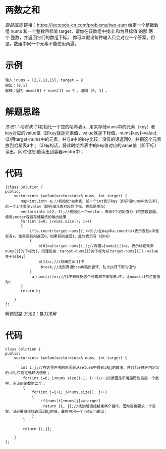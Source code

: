 # 两数之和
_题目描述_
链接：https://leetcode-cn.com/problems/two-sum
给定一个整数数组 nums 和一个整数目标值 target，请你在该数组中找出 和为目标值 的那 两个 整数，并返回它们的数组下标。
你可以假设每种输入只会对应一个答案。但是，数组中同一个元素不能使用两遍。
# 示例
```
输入：nums = [2,7,11,15], target = 9
输出：[0,1]
解释：因为 nums[0] + nums[1] == 9 ，返回 [0, 1] 。
```
# 解题思路
_方法1：哈希表_
(1)初始化一个空的哈希表a，用来存储nums中的元素（key）和key对应的value值（即key就是元素值，value就是下标值，nums[key]=value);
(2)用target-nums中的元素，并与a中的key比较，没有的话返回0，并把这个元素放到哈希表a中；
(3)有的话，将此时哈希表中的key值对应的value值（即下标）读出，同时也把i值读出到容器vector中；

# 代码
```
{class Solution {
public:
    vector<int> twoSum(vector<int>& nums, int target) {
       map<int,int> a;//初始化hash表，前一个int表示key（即存储nums中的元素），后一个int表示value（即存储元素对应的下标，也就是地址）
       vector<int> b(2,-1);//初始化一个vector，表示2个初始值为-1的整数容器，使用vector容器存储最终的输出结果
       for(int i=0; i<nums.size(); i++)
       {
           if(a.count(target-nums[i])>0)//在map中a.count(x)表示查找a中是否有x，如果没有则返回0，如果有则返回1，此时表示有（即>0）
           {
               b[0]=a[target-nums[i]];//弄懂a[nums[i]]=i，表示标记元素nums[i]的下标为i，同理反推：target-nums[i]的下标为a[target-nums[i]]；value等于a[key]
               b[1]=i;//i存储在b[1]中
                break;//找到直接break跳出循环，防止执行下面的语句
           }
            a[nums[i]]=i;//找不到就把这个元素和下面存进a中，让nums[i]的位置值为i
       }
       return b;

    }
};
```
解题思路
方法2：暴力求解

# 代码
```
class Solution {
public:
    vector<int> twoSum(vector<int>& nums, int target) {
       
       int i,j;//在这里声明的原因是从return中得到i和j的数值，并且for循环内定义的i和j只能在循环内使用；
        for(int i=0; i<nums.size()-1; i++)//-1的原因是不用遍历到最后一个数字，应该到倒数第二个；
        {
            for(int j=i+1; j<nums.size(); j++)
            {
                if(nums[i]+nums[j]==target)
                 return {i, j};//找到后直接结束两个循环，因为答案要求一个答案，没必要继续找返回i和j的值，最终再用一个return输出；
            }
        }
        
        return {i,j};

    }
};
```

